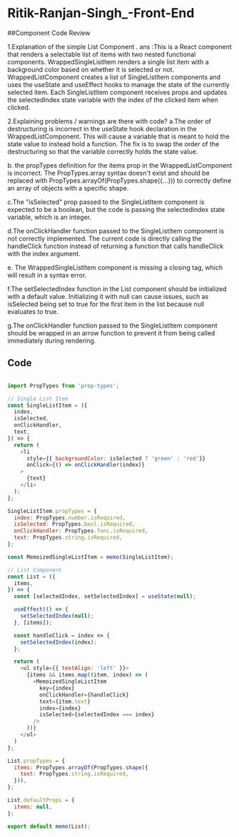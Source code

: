 # Ritik-Ranjan-Singh_-Front-End

##Component Code Review

1.Explanation of the simple List Component .
ans :This is a React component that renders a selectable list of items with two nested functional components. WrappedSingleListItem renders a single list item with a background color based on whether it is selected or not. WrappedListComponent creates a list of SingleListItem components and uses the useState and useEffect hooks to manage the state of the currently selected item. Each SingleListItem component receives props and updates the selectedIndex state variable with the index of the clicked item when clicked.

2.Explaining  problems / warnings are there with code?
a.The order of destructuring is incorrect in the useState hook declaration in the WrappedListComponent. This will cause a variable that is meant to hold the state value to instead hold a function. The fix is to swap the order of the destructuring so that the variable correctly holds the state value.

b. the propTypes definition for the items prop in the WrappedListComponent is incorrect. The PropTypes.array syntax doesn't exist and should be replaced with PropTypes.arrayOf(PropTypes.shape({...})) to correctly define an array of objects with a specific shape.

c.The "isSelected" prop passed to the SingleListItem component is expected to be a boolean, but the code is passing the selectedIndex state variable, which is an integer. 

d.The onClickHandler function passed to the SingleListItem component is not correctly implemented. The current code is directly calling the handleClick function instead of returning a function that calls handleClick with the index argument.

e. The WrappedSingleListItem component is missing a closing </li> tag, which will result in a syntax error.

f.The setSelectedIndex function in the List component should be initialized with a default value. Initializing it with null can cause issues, such as isSelected being set to true for the first item in the list because null evaluates to true.

g.The onClickHandler function passed to the SingleListItem component should be wrapped in an arrow function to prevent it from being called immediately during rendering.


## Code

```javascript

import PropTypes from 'prop-types';

// Single List Item
const SingleListItem = ({
  index,
  isSelected,
  onClickHandler,
  text,
}) => {
  return (
    <li
      style={{ backgroundColor: isSelected ? 'green' : 'red'}}
      onClick={() => onClickHandler(index)}
    >
      {text}
    </li>
  );
};

SingleListItem.propTypes = {
  index: PropTypes.number.isRequired,
  isSelected: PropTypes.bool.isRequired,
  onClickHandler: PropTypes.func.isRequired,
  text: PropTypes.string.isRequired,
};

const MemoizedSingleListItem = memo(SingleListItem);

// List Component
const List = ({
  items,
}) => {
  const [selectedIndex, setSelectedIndex] = useState(null);

  useEffect(() => {
    setSelectedIndex(null);
  }, [items]);

  const handleClick = index => {
    setSelectedIndex(index);
  };

  return (
    <ul style={{ textAlign: 'left' }}>
      {items && items.map((item, index) => (
        <MemoizedSingleListItem
          key={index}
          onClickHandler={handleClick}
          text={item.text}
          index={index}
          isSelected={selectedIndex === index}
        />
      ))}
    </ul>
  )
};

List.propTypes = {
  items: PropTypes.arrayOf(PropTypes.shape({
    text: PropTypes.string.isRequired,
  })),
};

List.defaultProps = {
  items: null,
};

export default memo(List);


```
